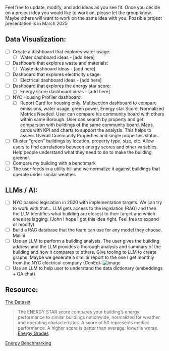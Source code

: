Feel free to update, modify, and add ideas as you see fit. Once you decide on a project idea you would like to work on, please let the group know. Maybe others will want to work on the same idea with you. Possible 
project presentation is in March 2025.

## Data Visualization:
- [ ] Create a dashboard that explores water usage:
  - [ ] Water dashboard ideas - [add here] 
- [ ] Dashboard that explores waste and materials:
  - [ ] Waste dashboard ideas - [add here] 
- [ ] Dashboard that explores electricity usage:
  - [ ] Electrical dashboard ideas - [add here]   
- [ ] Dashboard that explores the energy star score:
  - [ ] Energy score dashboard ideas - [add here] 
- [ ] NYC Housing Profiler dashboard:
  - [ ] Report Card for housing only. Multisection dashboard to compare emissions, water usage, green power, Energy star Score. Normalized Metrics Needed. User can compare his community board with others within same Borough. User can search by property and get comparsion with buildings of the same community board. Maps, cards with KPI and charts to support the analysis. This helps to assess  Overall Community Properties and single properties status.

- [ ] Cluster "green" buildings by location, property type, size, etc. Allow users to find correlations between energy scores and other variables. Help people understand what they need to do to make the building greener.
-	[ ] Compare my building with a benchmark
-	[ ] The user feeds in a utility bill and we normalize it against buildings that operate under similar weather.

## LLMs / AI:
-	[ ] NYC passed legislation in 2020 with implementation targets. We can try to work with that… LLM gets access to the legislation (RAG) and then the LLM identifies what building are closest to their target
and which ones are lagging. (John I hope I got this idea right. Feel free to expand or modify).
-	[ ] Build a RAG database that the team can use for any model they choose. Malini 
- [ ] Use an LLM to perform a building analysis. The user gives the building address and the LLM provides a thorough analysis and summary of the building and how it compares to others. Give tooling to LLM to create graphs.
Maybe we generate a similar report to the one I get monthly from the NYC electrical company (ConEd):
![image](https://github.com/user-attachments/assets/b7c7773b-adaa-4a87-a473-cafd4f4135f9)
- [ ] Use an LLM to help user to understand the data dictionary (embeddings + QA chat)
## Resource:

[The Dataset](https://data.cityofnewyork.us/Environment/NYC-Building-Energy-and-Water-Data-Disclosure-for-/5zyy-y8am/explore)
> The ENERGY STAR score compares your building’s energy performance to similar buildings nationwide, normalized for weather and operating characteristics. A score of 50 represents median performance.
> A higher score is better than average; lower is worse. [Energy Grades](https://www.nyc.gov/site/buildings/property-or-business-owner/energy-grades.page)

[Energy Benchmarking](https://www.nyc.gov/assets/finance/downloads/pdf/22pdf/2022-annual-LL84-municipal-report.pdf)
